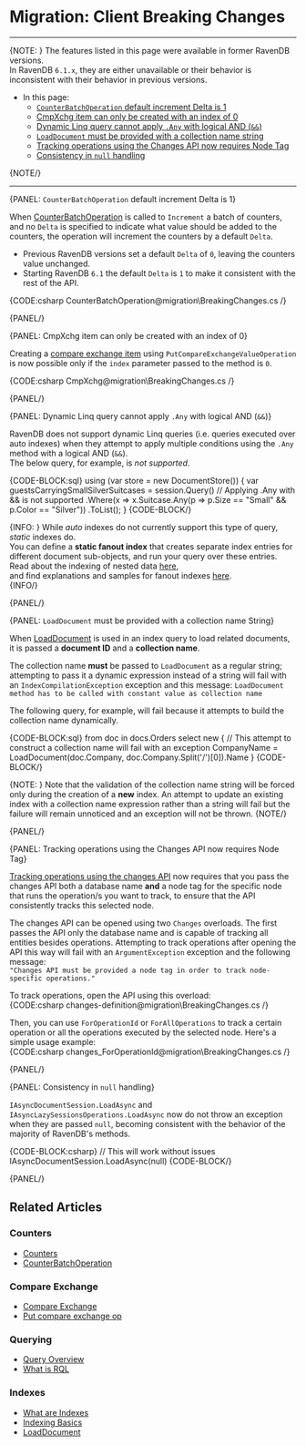 # Migration: Client Breaking Changes
---

{NOTE: }
The features listed in this page were available in former RavenDB versions.  
In RavenDB `6.1.x`, they are either unavailable or their behavior is inconsistent 
with their behavior in previous versions.  

* In this page:
   * [`CounterBatchOperation` default increment Delta is 1](../../migration/client-api/client-breaking-changes#counterbatchoperation-default-increment-delta-is-1)  
   * [CmpXchg item can only be created with an index of 0](../../migration/client-api/client-breaking-changes#cmpxchg-item-can-only-be-created-with-an-index-of-0)  
   * [Dynamic Linq query cannot apply `.Any` with logical AND (`&&`)](../../migration/client-api/client-breaking-changes#dynamic-linq-query-cannot-apply-.any-with-logical-and-(&&))  
   * [`LoadDocument` must be provided with a collection name string](../../migration/client-api/client-breaking-changes#loaddocument-must-be-provided-with-a-collection-name-string)  
   * [Tracking operations using the Changes API now requires Node Tag](../../migration/client-api/client-breaking-changes#tracking-operations-using-the-changes-api-now-requires-node-tag)  
   * [Consistency in `null` handling](../../migration/client-api/client-breaking-changes#consistency-in-null-handling)  

{NOTE/}

---

{PANEL: `CounterBatchOperation` default increment Delta is 1}

When [CounterBatchOperation](../../client-api/operations/counters/counter-batch) is 
called to `Increment` a batch of counters, and no `Delta` is specified to indicate 
what value should be added to the counters, the operation will increment the counters 
by a default `Delta`.  

  * Previous RavenDB versions set a default `Delta` of `0`, leaving the counters value unchanged.  
  * Starting RavenDB `6.1` the default `Delta` is `1` to make it consistent with the rest of the API.  

{CODE:csharp CounterBatchOperation@migration\BreakingChanges.cs /}

{PANEL/}

{PANEL: CmpXchg item can only be created with an index of 0}

Creating a [compare exchange item](../../client-api/operations/compare-exchange/put-compare-exchange-value) 
using `PutCompareExchangeValueOperation` is now possible only if the `index` parameter 
passed to the method is `0`.  

{CODE:csharp CmpXchg@migration\BreakingChanges.cs /}  

{PANEL/}

{PANEL: Dynamic Linq query cannot apply `.Any` with logical AND (`&&`)}

RavenDB does not support dynamic Linq queries (i.e. queries executed over auto indexes) 
when they attempt to apply multiple conditions using the `.Any` method with a logical AND (`&&`).  
The below query, for example, is *not supported*.  

{CODE-BLOCK:sql}
using (var store = new DocumentStore())
{
    var guestsCarryingSmallSilverSuitcases = session.Query<Guest>()
        // Applying .Any with && is not supported
        .Where(x => x.Suitcase.Any(p => p.Size == "Small" && p.Color == "Silver"))
        .ToList();
}
{CODE-BLOCK/}

{INFO: }
While _auto_ indexes do not currently support this type of query, _static_ indexes do.  
You can define a **static fanout index** that creates separate index entries for different 
document sub-objects, and run your query over these entries.  
Read about the indexing of nested data [here](../../indexes/indexing-nested-data),  
and find explanations and samples for fanout indexes [here](../../indexes/indexing-nested-data#fanout-index---multiple-index-entries-per-document).  
{INFO/}

{PANEL/}

{PANEL: `LoadDocument` must be provided with a collection name String}

When [LoadDocument](../../indexes/indexing-related-documents) is used in an index query 
to load related documents, it is passed a **document ID** and a **collection name**.  

The collection name **must** be passed to `LoadDocument` as a regular string; attempting 
to pass it a dynamic expression instead of a string will fail with an `IndexCompilationException` 
exception and this message: `LoadDocument method has to be called with constant value as collection name`

The following query, for example, will fail because it attempts to build the collection name dynamically.  

{CODE-BLOCK:sql}
from doc in docs.Orders
select new {
    // This attempt to construct a collection name will fail with an exception
    CompanyName = LoadDocument(doc.Company, doc.Company.Split('/')[0]).Name
}
{CODE-BLOCK/}

{NOTE: }
Note that the validation of the collection name string will be forced only during 
the creation of a **new** index. 
An attempt to update an existing index with a collection name expression rather 
than a string will fail but the failure will remain unnoticed and an exception 
will not be thrown.
{NOTE/}

{PANEL/}

{PANEL: Tracking operations using the Changes API now requires Node Tag}

[Tracking operations using the changes API](../../client-api/changes/how-to-subscribe-to-operation-changes) 
now requires that you pass the changes API both a database name **and** a node tag for the specific node that 
runs the operation/s you want to track, to ensure that the API consistently tracks this selected node.  

The changes API can be opened using two `Changes` overloads. The first passes the API only the database name 
and is capable of tracking all entities besides operations. Attempting to track operations after opening the 
API this way will fail with an `ArgumentException` exception and the following message:  
`"Changes API must be provided a node tag in order to track node-specific operations."`

To track operations, open the API using this overload:  
{CODE:csharp changes-definition@migration\BreakingChanges.cs /}  

Then, you can use `ForOperationId` or `ForAllOperations` to track a certain operation or all 
the operations executed by the selected node. Here's a simple usage example:  
{CODE:csharp changes_ForOperationId@migration\BreakingChanges.cs /}  
 
{PANEL/}

{PANEL: Consistency in `null` handling}

`IAsyncDocumentSession.LoadAsync` and `IAsyncLazySessionsOperations.LoadAsync` now 
do not throw an exception when they are passed `null`, becoming consistent with the 
behavior of the majority of RavenDB's methods.  

{CODE-BLOCK:csharp}
// This will work without issues
IAsyncDocumentSession.LoadAsync(null)
{CODE-BLOCK/}

{PANEL/}

## Related Articles

### Counters
- [Counters](../../document-extensions/counters/overview)  
- [CounterBatchOperation](../../client-api/operations/counters/counter-batch)  

### Compare Exchange
- [Compare Exchange](../../client-api/operations/compare-exchange/overview)  
- [Put compare exchange op](../../client-api/operations/compare-exchange/put-compare-exchange-value)  

### Querying
- [Query Overview](../../client-api/session/querying/how-to-query) 
- [What is RQL](../../client-api/session/querying/what-is-rql)  

### Indexes
- [What are Indexes](../../indexes/what-are-indexes)  
- [Indexing Basics](../../indexes/indexing-basics)  
- [LoadDocument](../../indexes/indexing-related-documents)  
